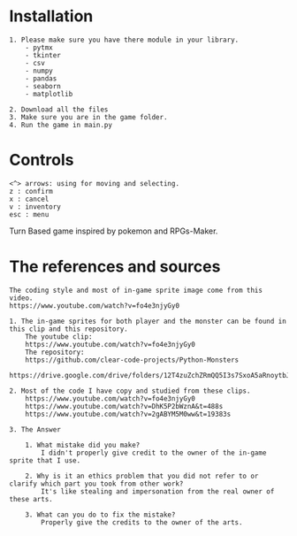 # Installation
    1. Please make sure you have there module in your library.
        - pytmx
        - tkinter
        - csv
        - numpy
        - pandas
        - seaborn
        - matplotlib
    
    2. Download all the files
    3. Make sure you are in the game folder.
    4. Run the game in main.py

# Controls
    <^> arrows: using for moving and selecting.
    z : confirm
    x : cancel
    v : inventory
    esc : menu

Turn Based game inspired by pokemon and RPGs-Maker.

# The references and sources
    The coding style and most of in-game sprite image come from this video.
    https://www.youtube.com/watch?v=fo4e3njyGy0

    1. The in-game sprites for both player and the monster can be found in this clip and this repository.
        The youtube clip:
        https://www.youtube.com/watch?v=fo4e3njyGy0
        The repository:
        https://github.com/clear-code-projects/Python-Monsters
        https://drive.google.com/drive/folders/12T4zuZchZRmQQ5I3s7SxoA5aRnoytbJP

    2. Most of the code I have copy and studied from these clips.
        https://www.youtube.com/watch?v=fo4e3njyGy0
        https://www.youtube.com/watch?v=DhK5P2bWznA&t=488s
        https://www.youtube.com/watch?v=2gABYM5M0ww&t=19383s

    3. The Answer

        1. What mistake did you make?
            I didn't properly give credit to the owner of the in-game sprite that I use.

        2. Why is it an ethics problem that you did not refer to or clarify which part you took from other work?
            It's like stealing and impersonation from the real owner of these arts.

        3. What can you do to fix the mistake?
            Properly give the credits to the owner of the arts.


